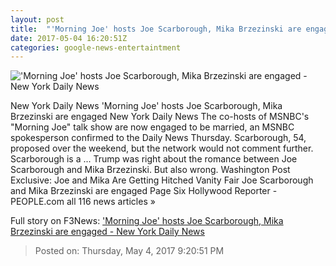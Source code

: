 ```yaml
---
layout: post
title:  "'Morning Joe' hosts Joe Scarborough, Mika Brzezinski are engaged - New York Daily News"
date: 2017-05-04 16:20:51Z
categories: google-news-entertaintment
---
```


!['Morning Joe' hosts Joe Scarborough, Mika Brzezinski are engaged - New York Daily News](http://assets.nydailynews.com/polopoly_fs/1.3136353.1493903091!/img/httpImage/image.jpg_gen/derivatives/landscape_1200/article-joe-0504.jpg)

New York Daily News 'Morning Joe' hosts Joe Scarborough, Mika Brzezinski are engaged New York Daily News The co-hosts of MSNBC's "Morning Joe" talk show are now engaged to be married, an MSNBC spokesperson confirmed to the Daily News Thursday. Scarborough, 54, proposed over the weekend, but the network would not comment further. Scarborough is a ... Trump was right about the romance between Joe Scarborough and Mika Brzezinski. But also wrong. Washington Post Exclusive: Joe and Mika Are Getting Hitched Vanity Fair Joe Scarborough and Mika Brzezinski are engaged Page Six Hollywood Reporter - PEOPLE.com all 116 news articles »


Full story on F3News: ['Morning Joe' hosts Joe Scarborough, Mika Brzezinski are engaged - New York Daily News](http://www.f3nws.com/n/JyrQzE)

> Posted on: Thursday, May 4, 2017 9:20:51 PM
